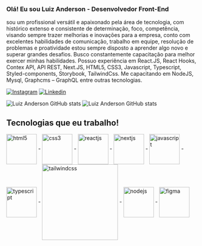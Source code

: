 ### Olá! Eu sou Luiz Anderson - Desenvolvedor Front-End</br>


sou um profissional versátil e apaixonado pela área de tecnologia, com histórico extenso e consistente de determinação, foco, competência, visando sempre trazer melhorias e inovações para a empresa, conto com excelentes habilidades de comunicação, trabalho em equipe, resolução de problemas e proatividade estou sempre disposto a aprender algo novo e superar grandes desafios. Busco constantemente capacitação para melhor exercer minhas habilidades. Possuo experiência em React.JS, React Hooks, Contex API, API REST, Next.JS, HTML5, CSS3, Javascript, Typescript, Styled-components, Storybook, TailwindCss. Me capacitando em NodeJS, Mysql, Graphcms – GraphQL entre outras tecnologias.</br>

[![Instagram](https://img.shields.io/badge/Instagram-E4405F?style=for-the-badge&logo=instagram&logoColor=white)](https://www.instagram.com/anderson.dev22/)
[![Linkedin](https://img.shields.io/badge/LinkedIn-0077B5?style=for-the-badge&logo=linkedin&logoColor=white)](https://www.linkedin.com/in/luiz-anderson-11b097220/)

![Luiz Anderson GitHub stats](https://github-readme-stats.vercel.app/api?username=AndersonDev22&show_icons=true&theme=tokyonight)
![Luiz Anderson GitHub stats](https://github-readme-stats.vercel.app/api/top-langs/?username=AndersonDev22&theme=blue-green)

## Tecnologias que eu trabalho!
<div style="display: inline_block">
<img align"center" height="80" align="center" alt="html5" src="https://cdn.jsdelivr.net/gh/devicons/devicon/icons/html5/html5-original.svg"/> - 
<img align"center" height="80" align="center" alt="css3" src="https://cdn.jsdelivr.net/gh/devicons/devicon/icons/css3/css3-original.svg"/> - 
<img align"center" height="80" align="center" alt="reactjs" src="https://cdn.jsdelivr.net/gh/devicons/devicon/icons/react/react-original-wordmark.svg"/> - 
<img align"center" height="80" align="center" alt="nextjs" src="https://cdn.jsdelivr.net/gh/devicons/devicon/icons/nextjs/nextjs-original-wordmark.svg"/> - 
<img align"center" height="80" align="center" alt="javascript" src="https://cdn.jsdelivr.net/gh/devicons/devicon/icons/javascript/javascript-original.svg"/> - 
<img align"center" height="80" align="center" alt="typescript" src="https://cdn.jsdelivr.net/gh/devicons/devicon/icons/typescript/typescript-original.svg"/> - 
<img align"center" width="200" align="center" alt="tailwindcss" src="https://cdn.jsdelivr.net/gh/devicons/devicon/icons/tailwindcss/tailwindcss-original-wordmark.svg"/> - 
<img align"center" height="80" align="center" alt="nodejs" src="https://cdn.jsdelivr.net/gh/devicons/devicon/icons/nodejs/nodejs-original.svg"/> - 
<img align"center" margin="10" height="80" align="center" alt="figma" src="https://cdn.jsdelivr.net/gh/devicons/devicon/icons/figma/figma-original.svg"/>
</div>


